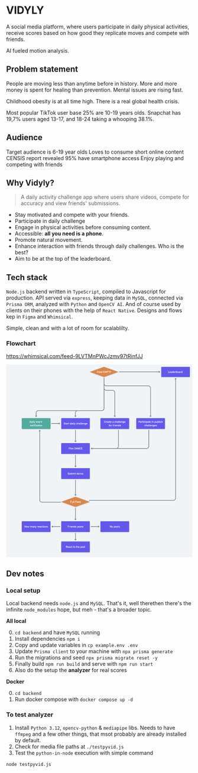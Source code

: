 # VIDYLY

A social media platform, where users participate in daily physical activities, receive scores based on how good they replicate moves and compete with friends. 

AI fueled motion analysis.

## Problem statement

People are moving less than anytime before in history. More and more money is spent for healing than prevention. Mental issues are rising fast.

Childhood obesity is at all time high. There is a real global health crisis.

Most popular TikTok user base 25% are 10-19 years olds. Snapchat has 19,7% users aged 13-17, and 18-24 taking a whooping 38.1%.

## Audience

Target audience is 6-19 year olds
Loves to consume short online content
CENSIS report revealed 95% have smartphone access
Enjoy playing and competing with friends

## Why Vidyly?

>A daily activity challenge app where users share videos, compete for accuracy and view friends' submissions.

- Stay motivated and compete with your friends.
- Participate in daily challenge
- Engage in physical activities before consuming content.
- Accessible: **all you need is a phone**.
- Promote natural movement.
- Enhance interaction with friends through daily challenges. Who is the best?
- Aim to be at the top of the leaderboard.

## Tech stack

`Node.js` backend written in `TypeScript`, compiled to Javascript for production. API served via `express`, keeping data in `MySQL`, connected via `Prisma ORM`, analyzed with `Python` and `OpenCV AI`. And of course used by clients on their phones with the help of `React Native`. Designs and flows kep in `Figma` and `Whimsical`. 

Simple, clean and with a lot of room for scalablilty.

### Flowchart

https://whimsical.com/feed-9LVTMnPWcJzmv97tRinfJJ

![image](./flowchart.png)

## Dev notes

### Local setup

Local backend needs `node.js` and `MySQL`. That's it, well therethen there's the infinite `node_modules` hope, but meh - that's a broader topic.

**All local**

0. `cd backend` and have `MySQL` running
1. Install dependencies `npm i`
2. Copy and update variables in `cp example.env .env`
3. Update `Prisma client` to your machine with `npx prisma generate`
4. Run the migrations and seed `npx prisma migrate reset -y`
5. Finally build `npm run build` and serve with `npm run start`
6. Also do the setup the **analyzer** for real scores

**Docker**

0. `cd backend`
1. Run docker compose with `docker compose up -d`

### To test analyzer

1. Install `Python 3.12`, `opencv-python` & `mediapipe` libs. Needs to have `ffmpeg` and a few other things, that msot probably are already installed by default.
2. Check for media file paths at `./testpyvid.js`
3. Test the `python-in-node` execution with simple command 
```
node testpyvid.js
```
